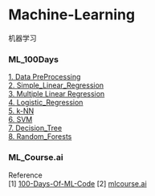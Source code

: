 # Machine-Learning
机器学习

### ML_100Days
[1. Data PreProcessing](https://github.com/zuolinye/Machine-Learning/blob/master/ML_100Days/1.%20Data%20PreProcessing.ipynb)  
[2. Simple_Linear_Regression](https://github.com/zuolinye/Machine-Learning/blob/master/ML_100Days/2.%20Simple_Linear_Regression.ipynb)  
[3. Multiple Linear Regression](https://github.com/zuolinye/Machine-Learning/blob/master/ML_100Days/3.%20Multiple%20Linear%20Regression.ipynb)  
[4. Logistic_Regression](https://github.com/zuolinye/Machine-Learning/blob/master/ML_100Days/4.%20Logistic_Regression.ipynb)  
[5. k-NN](https://github.com/zuolinye/Machine-Learning/blob/master/ML_100Days/5.%20k-NN.ipynb)  
[6. SVM](https://github.com/zuolinye/Machine-Learning/blob/master/ML_100Days/6.%20SVM.ipynb)  
[7. Decision_Tree](https://github.com/zuolinye/Machine-Learning/blob/master/ML_100Days/7.%20Decision_Tree.ipynb)  
[8. Random_Forests](https://github.com/zuolinye/Machine-Learning/blob/master/ML_100Days/8.%20Random_Forests.ipynb)  


### ML_Course.ai


Reference  
[1] [100-Days-Of-ML-Code](https://github.com/Avik-Jain/100-Days-Of-ML-Code) 
[2] [mlcourse.ai](https://github.com/Yorko/mlcourse.ai)
